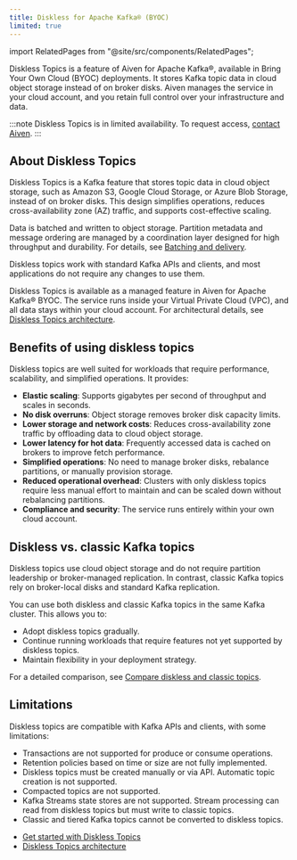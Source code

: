 ```yaml
---
title: Diskless for Apache Kafka® (BYOC)
limited: true
---
```


import RelatedPages from "@site/src/components/RelatedPages";

Diskless Topics is a feature of Aiven for Apache Kafka®, available in Bring Your Own Cloud (BYOC) deployments.
It stores Kafka topic data in cloud object storage instead of on broker disks. Aiven
manages the service in your cloud account, and you retain full control over your
infrastructure and data.


:::note
Diskless Topics is in limited availability. To request access,
[contact Aiven](https://aiven.io/contact).
:::

## About Diskless Topics

Diskless Topics is a Kafka feature that stores topic data in cloud object storage,
such as Amazon S3, Google Cloud Storage, or Azure Blob Storage, instead of on broker
disks. This design simplifies operations, reduces cross-availability zone (AZ) traffic,
and supports cost-effective scaling.

Data is batched and written to object storage. Partition metadata and message ordering
are managed by a coordination layer designed for high throughput and durability. For
details, see
[Batching and delivery](/docs/products/diskless/concepts/batching-and-delivery).

Diskless topics work with standard Kafka APIs and clients, and most applications do not
require any changes to use them.

Diskless Topics is available as a managed feature in Aiven for Apache Kafka® BYOC. The
service runs inside your Virtual Private Cloud (VPC), and all data stays within your
cloud account. For architectural details, see
[Diskless Topics architecture](/docs/products/diskless/concepts/architecture).

## Benefits of using diskless topics

Diskless topics are well suited for workloads that require performance, scalability,
 and simplified operations. It provides:

- **Elastic scaling**: Supports gigabytes per second of throughput and scales in seconds.
- **No disk overruns**: Object storage removes broker disk capacity limits.
- **Lower storage and network costs**: Reduces cross-availability zone traffic by
  offloading data to cloud object storage.
- **Lower latency for hot data**: Frequently accessed data is cached on brokers to
  improve fetch performance.
- **Simplified operations**: No need to manage broker disks, rebalance partitions, or
  manually provision storage.
- **Reduced operational overhead**: Clusters with only diskless topics require less
  manual effort to maintain and can be scaled down without rebalancing partitions.
- **Compliance and security**: The service runs entirely within your own cloud account.

## Diskless vs. classic Kafka topics

Diskless topics use cloud object storage and do not require partition leadership or
broker-managed replication. In contrast, classic Kafka topics rely on broker-local
disks and standard Kafka replication.

You can use both diskless and classic Kafka topics in the same Kafka cluster. This allows
you to:

- Adopt diskless topics gradually.
- Continue running workloads that require features not yet supported by diskless topics.
- Maintain flexibility in your deployment strategy.

For a detailed comparison, see [Compare diskless and classic topics](/docs/products/diskless/concepts/topics-vs-classic).

## Limitations

Diskless topics are compatible with Kafka APIs and clients, with some limitations:

- Transactions are not supported for produce or consume operations.
- Retention policies based on time or size are not fully implemented.
- Diskless topics must be created manually or via API. Automatic topic creation is not
  supported.
- Compacted topics are not supported.
- Kafka Streams state stores are not supported. Stream processing can read from diskless
  topics but must write to classic topics.
- Classic and tiered Kafka topics cannot be converted to diskless topics.


<RelatedPages/>

- [Get started with Diskless Topics](/docs/products/diskless/get-started)
- [Diskless Topics architecture](/docs/products/diskless/concepts/architecture)
